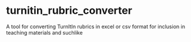 # turnitin_rubric_converter
A tool for converting TurnItIn rubrics in excel or csv format for inclusion in teaching materials and suchlike
